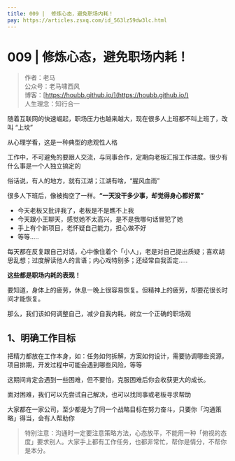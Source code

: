 ```yaml
---
title: 009 |  修炼心态，避免职场内耗！
pay: https://articles.zsxq.com/id_563lz59dw3lc.html
---
```


#  009 |  修炼心态，避免职场内耗！

> 作者：老马
> <br/>公众号：老马啸西风
> <br/> 博客：[https://houbb.github.io/](https://houbb.github.io/)
> <br/> 人生理念：知行合一


随着互联网的快速崛起，职场压力也越来越大，现在很多人上班都不叫上班了，改叫 “上坟”

从心理学看，这是一种典型的悲观性人格

工作中，不可避免的要跟人交流，与同事合作，定期向老板汇报工作进度。很少有什么事是一个人独立搞定的

俗话说，有人的地方，就有江湖；江湖有啥，“腥风血雨”

很多人下班后，像被掏空了一样。**“一天没干多少事，却觉得身心都好累”**

- 今天老板又批评我了，老板是不是瞧不上我
- 今天跟小王聊天，感觉她不太高兴，是不是我哪句话冒犯了她
- 手上有个新项目，老怀疑自己能力，担心做不好
- 等等.....

每天都在反复跟自己对话，心中像住着个「小人」，老是对自己提出质疑；喜欢胡思乱想；过度解读他人的言语；内心戏特别多；还经常自我否定.....

**这些都是职场内耗的表现！**

要知道，身体上的疲劳，休息一晚上很容易恢复。但精神上的疲劳，却要花很长时间才能恢复。

那么，我们该如何调整自己，减少自我内耗，树立一个正确的职场观

## 1、明确工作目标

把精力都放在工作本身，如：任务如何拆解，方案如何设计，需要协调哪些资源，项目排期，开发过程中可能会遇到哪些风险，等等

这期间肯定会遇到一些困难，但不要怕，克服困难后你会收获更大的成长。

面对困难，我们可以先尝试自己解决，也可以找同事或老板寻求帮助

大家都在一家公司，至少都是为了同一个战略目标在努力奋斗，只要你「沟通策略」得当，会有人帮助你

> 特别注意：沟通时一定要注意策略方法，心态放平，不能用一种「俯视的态度」要求别人。大家手上都有工作任务，也都非常忙，帮你是情分，不帮你是本分。
